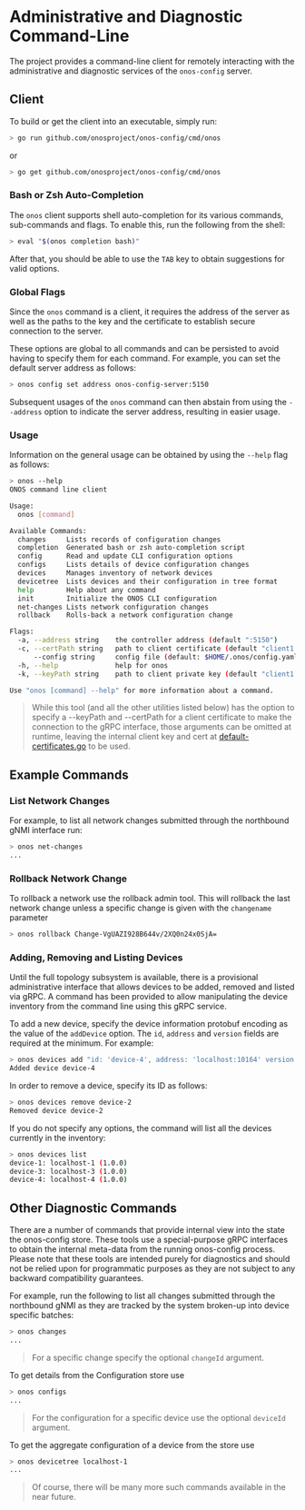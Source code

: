 # Administrative and Diagnostic Command-Line
The project provides a command-line client for remotely 
interacting with the administrative and diagnostic services of the `onos-config` server.

## Client
To build or get the client into an executable, simply run:
```bash
> go run github.com/onosproject/onos-config/cmd/onos
```
or
```bash
> go get github.com/onosproject/onos-config/cmd/onos
```

### Bash or Zsh Auto-Completion
The `onos` client supports shell auto-completion for its various
commands, sub-commands and flags. To enable this, run the following from the shell:
```bash
> eval "$(onos completion bash)"
```
After that, you should be able to use the `TAB` key to obtain suggestions for 
valid options.

### Global Flags
Since the `onos` command is a client, it requires the address of the server as well
as the paths to the key and the certificate to establish secure connection to the 
server.

These options are global to all commands and can be persisted to avoid having to
specify them for each command. For example, you can set the default server address
as follows:
```bash
> onos config set address onos-config-server:5150
```

Subsequent usages of the `onos` command can then abstain from using the `--address` 
option to indicate the server address, resulting in easier usage.

### Usage
Information on the general usage can be obtained by using the `--help` flag as follows:
```bash
> onos --help
ONOS command line client

Usage:
  onos [command]

Available Commands:
  changes     Lists records of configuration changes
  completion  Generated bash or zsh auto-completion script
  config      Read and update CLI configuration options
  configs     Lists details of device configuration changes
  devices     Manages inventory of network devices
  devicetree  Lists devices and their configuration in tree format
  help        Help about any command
  init        Initialize the ONOS CLI configuration
  net-changes Lists network configuration changes
  rollback    Rolls-back a network configuration change

Flags:
  -a, --address string    the controller address (default ":5150")
  -c, --certPath string   path to client certificate (default "client1.crt")
      --config string     config file (default: $HOME/.onos/config.yaml)
  -h, --help              help for onos
  -k, --keyPath string    path to client private key (default "client1.key")

Use "onos [command] --help" for more information about a command.
```

> While this tool (and all the other utilities listed below) has the option to
> specify a --keyPath and --certPath for a client certificate to make the connection
> to the gRPC interface, those arguments can be omitted at runtime, leaving
> the internal client key and cert at 
> [default-certificates.go](../pkg/certs/default-certificates.go) to be used.


## Example Commands

### List Network Changes
For example, to list all network changes submitted through the northbound gNMI interface run:
```bash
> onos net-changes
...
```

### Rollback Network Change
To rollback a network use the rollback admin tool. This will rollback the last network
change unless a specific change is given with the `changename` parameter
```bash
> onos rollback Change-VgUAZI928B644v/2XQ0n24x0SjA=
```

### Adding, Removing and Listing Devices
Until the full topology subsystem is available, there is a provisional 
administrative interface that allows devices to be added, removed and listed via gRPC.
A command has been provided to allow manipulating the device inventory from the command
line using this gRPC service.

To add a new device, specify the device information protobuf encoding as the value of the 
`addDevice` option. The `id`, `address` and `version` fields are required at the minimum.
For example:

```bash
> onos devices add "id: 'device-4', address: 'localhost:10164' version: '1.0.0'"
Added device device-4
```

In order to remove a device, specify its ID as follows:
```bash
> onos devices remove device-2 
Removed device device-2
```

If you do not specify any options, the command will list all the devices currently in the inventory:
```bash
> onos devices list
device-1: localhost-1 (1.0.0)
device-3: localhost-3 (1.0.0)
device-4: localhost-4 (1.0.0)
```

## Other Diagnostic Commands
There are a number of commands that provide internal view into the state the onos-config store.
These tools use a special-purpose gRPC interfaces to obtain the internal meta-data
from the running onos-config process. Please note that these tools are intended purely for
diagnostics and should not be relied upon for programmatic purposes as they are not subject
to any backward compatibility guarantees.

For example, run the following to list all changes submitted through the northbound gNMI 
as they are tracked by the system broken-up into device specific batches:
```bash
> onos changes
...
```
> For a specific change specify the optional `changeId` argument.


To get details from the Configuration store use
```bash
> onos configs
...
```
> For the configuration for a specific device use the optional `deviceId` argument.


To get the aggregate configuration of a device from the store use
```bash
> onos devicetree localhost-1
...
```

> Of course, there will be many more such commands available in the near future.
